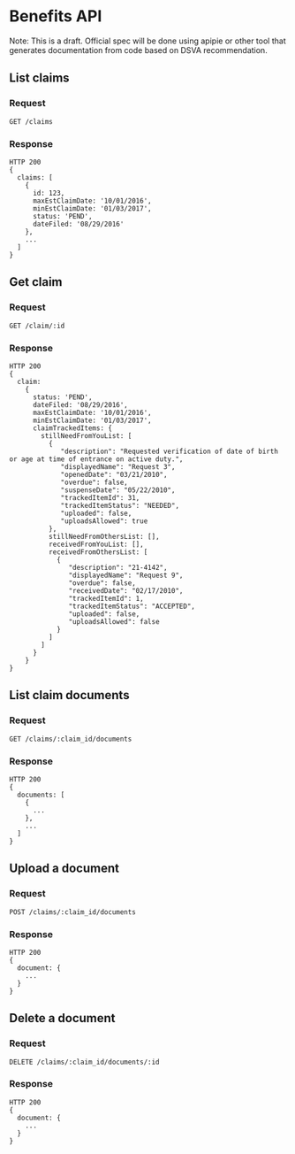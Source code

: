 # Benefits API

Note: This is a draft. Official spec will be done using apipie or other tool that generates documentation from code based on DSVA recommendation.

## List claims

### Request
`GET /claims`

### Response
```
HTTP 200
{
  claims: [
    {
      id: 123,
      maxEstClaimDate: '10/01/2016',
      minEstClaimDate: '01/03/2017',
      status: 'PEND',
      dateFiled: '08/29/2016'
    },
    ...
  ]
}
```

## Get claim

### Request
`GET /claim/:id`

### Response
```
HTTP 200
{
  claim:
    {
      status: 'PEND',
      dateFiled: '08/29/2016',
      maxEstClaimDate: '10/01/2016',
      minEstClaimDate: '01/03/2017',
      claimTrackedItems: {
        stillNeedFromYouList: [
          {
             "description": "Requested verification of date of birth or age at time of entrance on active duty.",
             "displayedName": "Request 3",
             "openedDate": "03/21/2010",
             "overdue": false,
             "suspenseDate": "05/22/2010",
             "trackedItemId": 31,
             "trackedItemStatus": "NEEDED",
             "uploaded": false,
             "uploadsAllowed": true
          },
          stillNeedFromOthersList: [],
          receivedFromYouList: [],
          receivedFromOthersList: [
            {
               "description": "21-4142",
               "displayedName": "Request 9",
               "overdue": false,
               "receivedDate": "02/17/2010",
               "trackedItemId": 1,
               "trackedItemStatus": "ACCEPTED",
               "uploaded": false,
               "uploadsAllowed": false
            }
          ]
        ]
      }
    }
}
```


## List claim documents

### Request
`GET /claims/:claim_id/documents`

### Response
```
HTTP 200
{
  documents: [
    {
      ...
    },
    ...
  ]
}
```

## Upload a document

### Request
`POST /claims/:claim_id/documents`

### Response
```
HTTP 200
{
  document: {
    ...
  }
}
```

## Delete a document

### Request
`DELETE /claims/:claim_id/documents/:id`

### Response
```
HTTP 200
{
  document: {
    ...
  }
}
```
